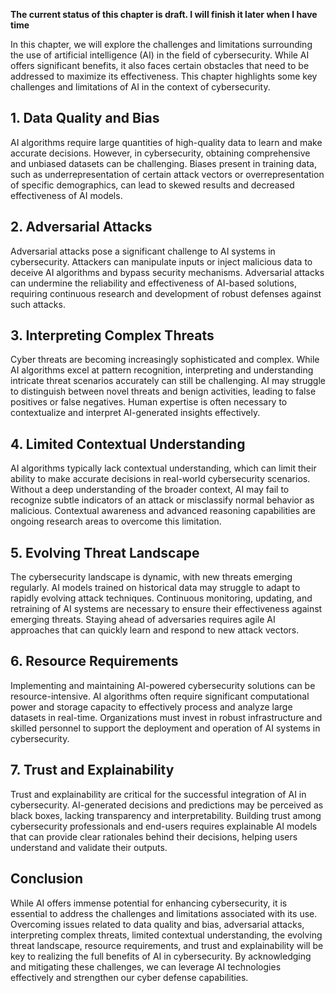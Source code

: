 **The current status of this chapter is draft. I will finish it later when I have time**

In this chapter, we will explore the challenges and limitations surrounding the use of artificial intelligence (AI) in the field of cybersecurity. While AI offers significant benefits, it also faces certain obstacles that need to be addressed to maximize its effectiveness. This chapter highlights some key challenges and limitations of AI in the context of cybersecurity.

**1. Data Quality and Bias**
----------------------------

AI algorithms require large quantities of high-quality data to learn and make accurate decisions. However, in cybersecurity, obtaining comprehensive and unbiased datasets can be challenging. Biases present in training data, such as underrepresentation of certain attack vectors or overrepresentation of specific demographics, can lead to skewed results and decreased effectiveness of AI models.

**2. Adversarial Attacks**
--------------------------

Adversarial attacks pose a significant challenge to AI systems in cybersecurity. Attackers can manipulate inputs or inject malicious data to deceive AI algorithms and bypass security mechanisms. Adversarial attacks can undermine the reliability and effectiveness of AI-based solutions, requiring continuous research and development of robust defenses against such attacks.

**3. Interpreting Complex Threats**
-----------------------------------

Cyber threats are becoming increasingly sophisticated and complex. While AI algorithms excel at pattern recognition, interpreting and understanding intricate threat scenarios accurately can still be challenging. AI may struggle to distinguish between novel threats and benign activities, leading to false positives or false negatives. Human expertise is often necessary to contextualize and interpret AI-generated insights effectively.

**4. Limited Contextual Understanding**
---------------------------------------

AI algorithms typically lack contextual understanding, which can limit their ability to make accurate decisions in real-world cybersecurity scenarios. Without a deep understanding of the broader context, AI may fail to recognize subtle indicators of an attack or misclassify normal behavior as malicious. Contextual awareness and advanced reasoning capabilities are ongoing research areas to overcome this limitation.

**5. Evolving Threat Landscape**
--------------------------------

The cybersecurity landscape is dynamic, with new threats emerging regularly. AI models trained on historical data may struggle to adapt to rapidly evolving attack techniques. Continuous monitoring, updating, and retraining of AI systems are necessary to ensure their effectiveness against emerging threats. Staying ahead of adversaries requires agile AI approaches that can quickly learn and respond to new attack vectors.

**6. Resource Requirements**
----------------------------

Implementing and maintaining AI-powered cybersecurity solutions can be resource-intensive. AI algorithms often require significant computational power and storage capacity to effectively process and analyze large datasets in real-time. Organizations must invest in robust infrastructure and skilled personnel to support the deployment and operation of AI systems in cybersecurity.

**7. Trust and Explainability**
-------------------------------

Trust and explainability are critical for the successful integration of AI in cybersecurity. AI-generated decisions and predictions may be perceived as black boxes, lacking transparency and interpretability. Building trust among cybersecurity professionals and end-users requires explainable AI models that can provide clear rationales behind their decisions, helping users understand and validate their outputs.

**Conclusion**
--------------

While AI offers immense potential for enhancing cybersecurity, it is essential to address the challenges and limitations associated with its use. Overcoming issues related to data quality and bias, adversarial attacks, interpreting complex threats, limited contextual understanding, the evolving threat landscape, resource requirements, and trust and explainability will be key to realizing the full benefits of AI in cybersecurity. By acknowledging and mitigating these challenges, we can leverage AI technologies effectively and strengthen our cyber defense capabilities.
